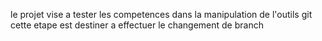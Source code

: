  le projet vise a tester les competences dans la manipulation de l'outils git
 cette etape est destiner a effectuer le changement de branch

